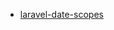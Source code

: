 
- <a href="https://github.com/laracraft-tech/laravel-date-scopes" target="_blank">laravel-date-scopes</a>
